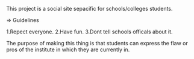 This project is a social site sepacific for schools/colleges students.

=> Guidelines

1.Repect everyone.
2.Have fun.
3.Dont tell schools officals about it.

The purpose of making this thing is that students can express
the flaw or pros of the institute in which they are currently in.
